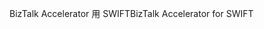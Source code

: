<span data-ttu-id="b432a-101">BizTalk Accelerator 用 SWIFT</span><span class="sxs-lookup"><span data-stu-id="b432a-101">BizTalk Accelerator for SWIFT</span></span>